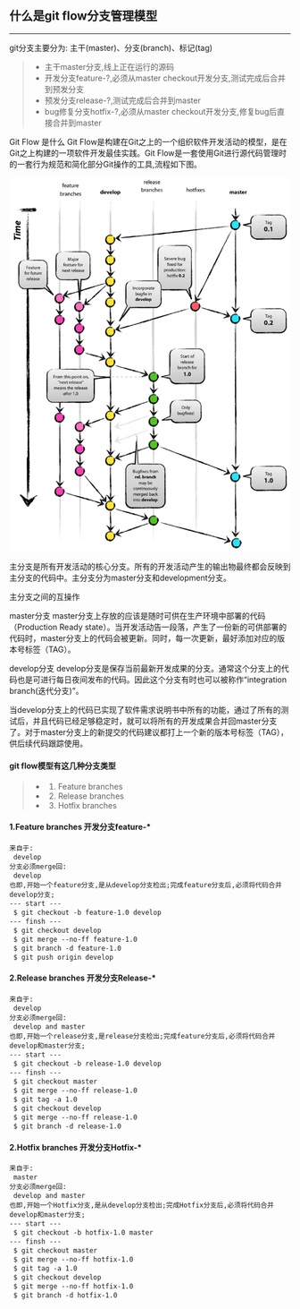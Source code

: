 ## 什么是git flow分支管理模型
------
git分支主要分为: 主干(master)、分支(branch)、标记(tag)

> * 主干master分支,线上正在运行的源码
> * 开发分支feature-?,必须从master checkout开发分支,测试完成后合并到预发分支
> * 预发分支release-?,测试完成后合并到master
> * bug修复分支hotfix-?,必须从master checkout开发分支,修复bug后直接合并到master

Git Flow 是什么
Git Flow是构建在Git之上的一个组织软件开发活动的模型，是在Git之上构建的一项软件开发最佳实践。Git Flow是一套使用Git进行源代码管理时的一套行为规范和简化部分Git操作的工具,流程如下图。


![git-flow](https://raw.githubusercontent.com/dleged/git-publish-cli/master/git-model.png)

主分支是所有开发活动的核心分支。所有的开发活动产生的输出物最终都会反映到主分支的代码中。主分支分为master分支和development分支。

主分支之间的互操作

master分支
master分支上存放的应该是随时可供在生产环境中部署的代码（Production Ready state）。当开发活动告一段落，产生了一份新的可供部署的代码时，master分支上的代码会被更新。同时，每一次更新，最好添加对应的版本号标签（TAG）。

develop分支
develop分支是保存当前最新开发成果的分支。通常这个分支上的代码也是可进行每日夜间发布的代码。因此这个分支有时也可以被称作“integration branch(迭代分支)”。

当develop分支上的代码已实现了软件需求说明书中所有的功能，通过了所有的测试后，并且代码已经足够稳定时，就可以将所有的开发成果合并回master分支了。对于master分支上的新提交的代码建议都打上一个新的版本号标签（TAG），供后续代码跟踪使用。

#### git flow模型有这几种分支类型

> *	1. Feature branches
> *	2. Release branches
> *	3. Hotfix branches

#### 1.Feature branches 开发分支feature-*

``` feater-name
来自于:
 develop
分支必须merge回:
 develop
也即,开始一个feature分支,是从develop分支检出;完成feature分支后,必须将代码合并develop分支;
--- start ---
 $ git checkout -b feature-1.0 develop
--- finsh ---
 $ git checkout develop
 $ git merge --no-ff feature-1.0
 $ git branch -d feature-1.0
 $ git push origin develop
```

#### 2.Release branches 开发分支Release-*

``` Release-name
来自于:
 develop
分支必须merge回:
 develop and master
也即,开始一个release分支,是release分支检出;完成feature分支后,必须将代码合并develop和master分支;
--- start ---
 $ git checkout -b release-1.0 develop
--- finsh ---
 $ git checkout master
 $ git merge --no-ff release-1.0
 $ git tag -a 1.0
 $ git checkout develop
 $ git merge --no-ff release-1.0
 $ git branch -d release-1.0
```

#### 2.Hotfix branches 开发分支Hotfix-*

``` Hotfix-name
来自于:
 master
分支必须merge回:
 develop and master
也即,开始一个Hotfix分支,是从develop分支检出;完成Hotfix分支后,必须将代码合并develop和master分支;
--- start ---
 $ git checkout -b hotfix-1.0 master
--- finsh ---
 $ git checkout master
 $ git merge --no-ff hotfix-1.0
 $ git tag -a 1.0
 $ git checkout develop
 $ git merge --no-ff hotfix-1.0
 $ git branch -d hotfix-1.0
```
